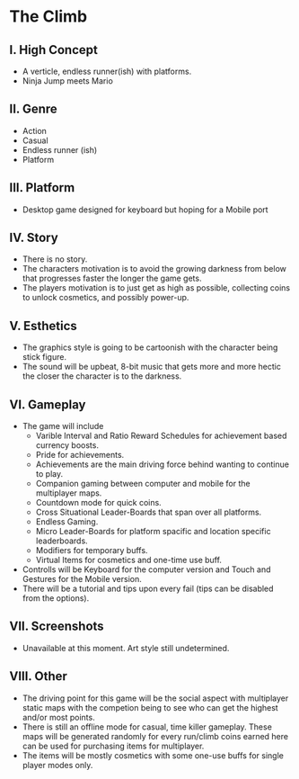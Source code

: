 # The Climb # 

## I. High Concept  ##
+ A verticle, endless runner(ish) with platforms.
+ Ninja Jump meets Mario
## II. Genre ##
+ Action
+ Casual
+ Endless runner (ish)
+ Platform
## III. Platform ##
+ Desktop game designed for keyboard but hoping for a Mobile port
## IV. Story ## 
+ There is no story. 
+ The characters motivation is to avoid the growing darkness from below that progresses faster the longer the game gets.
+ The players motivation is to just get as high as possible, collecting coins to unlock cosmetics, and possibly power-up.
## V. Esthetics ##
+ The graphics style is going to be cartoonish with the character being stick figure.
+ The sound will be upbeat, 8-bit music that gets more and more hectic the closer the character is to the darkness.
## VI. Gameplay ##
+ The game will include 
  + Varible Interval and Ratio Reward Schedules for achievement based currency boosts.
  + Pride for achievements.
  + Achievements are the main driving force behind wanting to continue to play.
  + Companion gaming between computer and mobile for the multiplayer maps.
  + Countdown mode for quick coins.
  + Cross Situational Leader-Boards that span over all platforms.
  + Endless Gaming.
  + Micro Leader-Boards for platform spacific and location specific leaderboards.
  + Modifiers for temporary buffs.
  + Virtual Items for cosmetics and one-time use buff.
+ Controlls will be Keyboard for the computer version and Touch and Gestures for the Mobile version.
+ There will be a tutorial and tips upon every fail (tips can be disabled from the options).
## VII. Screenshots
+ Unavailable at this moment. Art style still undetermined.
## VIII. Other ##
+ The driving point for this game will be the social aspect with multiplayer static maps with the competion being to see who can get the highest and/or most points.
+ There is still an offline mode for casual, time killer gameplay. These maps will be generated randomly for every run/climb coins earned here can be used for purchasing items for multiplayer.
+ The items will be mostly cosmetics with some one-use buffs for single player modes only.
